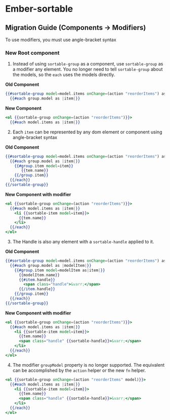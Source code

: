 # Ember-sortable

## Migration Guide (Components -> Modifiers)

To use modifiers, you must use angle-bracket syntax

### New Root component
1. Instead of using `sortable-group` as a component, use `sortable-group` as a modifier 
any element. You no longer need to tell `sortable-group` about the models, so the `each`
uses the models directly.

**Old Component**
```hbs
{{#sortable-group model=model.items onChange=(action "reorderItems") as |group|}}
  {{#each group.model as |item|}}
```
**New Component**
```hbs
<ol {{sortable-group onChange=(action "reorderItems")}}>
  {{#each model.items as |item|}}
```

2. Each `item` can be represented by any dom element or component using angle-bracket syntax

**Old Component**
```hbs
{{#sortable-group model=model.items onChange=(action "reorderItems") as |group|}}
  {{#each group.model as |item|}}
    {{#group.item model=item}}
       {{tem.name}}
    {{/group.item}}
  {{/each}}
{{/sortable-group}}
```

**New Component with modifier**
```hbs
<ol {{sortable-group onChange=(action "reorderItems")}}>
  {{#each model.items as |item|}}
    <li {{sortable-item model=item}}>
      {{tem.name}}
    </li>
  {{/each}}
</ol>
```

3. The Handle is also any element with a `sortable-handle` applied to it.

**Old Component**
```hbs
{{#sortable-group model=model.items onChange=(action "reorderItems") as |group|}}
  {{#each group.model as |modelItem|}}
    {{#group.item model=modelItem as|item|}}
      {{modelItem.name}}
      {{#item.handle}}
        <span class="handle">&varr;</span>
      {{/item.handle}}
    {{/group.item}}
  {{/each}}
{{/sortable-group}}
```

**New Component with modifier**
```hbs
<ol {{sortable-group onChange=(action "reorderItems")}}>
  {{#each model.items as |item|}}
    <li {{sortable-item model=item}}>
      {{tem.name}}
      <span class="handle" {{sortable-handle}}>&varr;</span>
    </li>
  {{/each}}
</ol>
```

4. The modifier `groupModel` property is no longer supported. The equivalent can 
be accomplished by the `action` helper or the new `fn` helper.

```hbs
<ol {{sortable-group onChange=(action "reorderItems" model)}}>
  {{#each model.items as |item|}}
    <li {{sortable-item model=item}}>
      {{tem.name}}
      <span class="handle" {{sortable-handle}}>&varr;</span>
    </li>
  {{/each}}
</ol>
```

